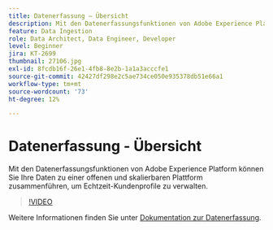 ```yaml
---
title: Datenerfassung – Übersicht
description: Mit den Datenerfassungsfunktionen von Adobe Experience Platform können Sie Ihre Daten zu einer offenen und skalierbaren Plattform zusammenführen, um ein einheitliches Profil zu verwalten.
feature: Data Ingestion
role: Data Architect, Data Engineer, Developer
level: Beginner
jira: KT-2699
thumbnail: 27106.jpg
exl-id: 8fcdb16f-26e1-4fb8-8e2b-1a1a3acccfe1
source-git-commit: 42427df298e2c5ae734ce050e935378db51e66a1
workflow-type: tm+mt
source-wordcount: '73'
ht-degree: 12%

---
```


# Datenerfassung - Übersicht

Mit den Datenerfassungsfunktionen von Adobe Experience Platform können Sie Ihre Daten zu einer offenen und skalierbaren Plattform zusammenführen, um Echtzeit-Kundenprofile zu verwalten.

>[!VIDEO](https://video.tv.adobe.com/v/27106?quality=12&learn=on)

Weitere Informationen finden Sie unter [Dokumentation zur Datenerfassung](https://experienceleague.adobe.com/docs/experience-platform/ingestion/home.html?lang=de).
